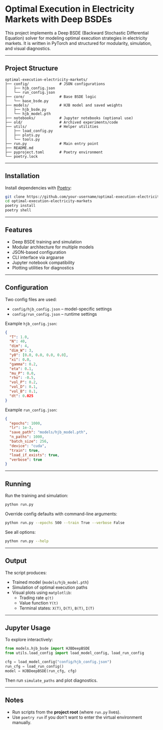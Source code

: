 # Optimal Execution in Electricity Markets with Deep BSDEs

This project implements a Deep BSDE (Backward Stochastic Differential Equation) solver for modeling optimal execution strategies in electricity markets. It is written in PyTorch and structured for modularity, simulation, and visual diagnostics.

---

## Project Structure

```
optimal-execution-electricity-markets/
├── config/              # JSON configurations
│   ├── hjb_config.json
│   └── run_config.json
├── core/                # Base BSDE logic
│   └── base_bsde.py
├── models/              # HJB model and saved weights
│   ├── hjb_bsde.py
│   └── hjb_model.pth
├── notebooks/           # Jupyter notebooks (optional use)
├── old/                 # Archived experiments/code
├── utils/               # Helper utilities
│   ├── load_config.py
│   ├── plots.py
│   └── tools.py
├── run.py               # Main entry point
├── README.md
├── pyproject.toml       # Poetry environment
└── poetry.lock
```

---

## Installation

Install dependencies with [Poetry](https://python-poetry.org/):

```bash
git clone https://github.com/your-username/optimal-execution-electricity-markets.git
cd optimal-execution-electricity-markets
poetry install
poetry shell
```

---

## Features

- Deep BSDE training and simulation
- Modular architecture for multiple models
- JSON-based configuration
- CLI interface via argparse
- Jupyter notebook compatibility
- Plotting utilities for diagnostics

---

## Configuration

Two config files are used:

- `config/hjb_config.json` – model-specific settings
- `config/run_config.json` – runtime settings

Example `hjb_config.json`:
```json
{
  "T": 1.0,
  "N": 40,
  "dim": 4,
  "dim_W": 3,
  "y0": [0.0, 0.0, 0.0, 0.0],
  "xi": 0.0,
  "gamma": 0.2,
  "eta": 0.1,
  "mu_P": 0.0,
  "rho": -0.5,
  "vol_P": 0.2,
  "vol_D": 0.1,
  "vol_B": 0.1,
  "dt": 0.025
}
```

Example `run_config.json`:
```json
{
  "epochs": 1000,
  "lr": 1e-3,
  "save_path": "models/hjb_model.pth",
  "n_paths": 1000,
  "batch_size": 256,
  "device": "cuda",
  "train": true,
  "load_if_exists": true,
  "verbose": true
}
```

---

## Running

Run the training and simulation:

```bash
python run.py
```

Override config defaults with command-line arguments:

```bash
python run.py --epochs 500 --train True --verbose False
```

See all options:

```bash
python run.py --help
```

---

## Output

The script produces:

- Trained model (`models/hjb_model.pth`)
- Simulation of optimal execution paths
- Visual plots using `matplotlib`:
  - Trading rate `q(t)`
  - Value function `Y(t)`
  - Terminal states: `X(T)`, `D(T)`, `B(T)`, `I(T)`

---

## Jupyter Usage

To explore interactively:

```python
from models.hjb_bsde import HJBDeepBSDE
from utils.load_config import load_model_config, load_run_config

cfg = load_model_config("config/hjb_config.json")
run_cfg = load_run_config()
model = HJBDeepBSDE(run_cfg, cfg)
```

Then run `simulate_paths` and plot diagnostics.

---

## Notes

- Run scripts from the **project root** (where `run.py` lives).
- Use `poetry run` if you don't want to enter the virtual environment manually.
